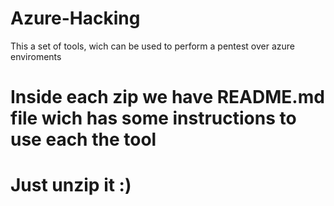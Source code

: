 
# Azure-Hacking
This a set of tools, wich can be used to perform a pentest over azure enviroments

# Inside each zip we have README.md file wich has some instructions to use each the tool #
# Just unzip it :) #
